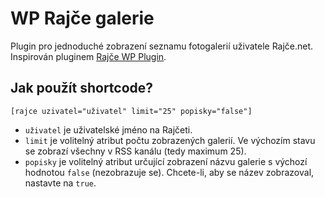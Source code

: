# WP Rajče galerie
Plugin pro jednoduché zobrazení seznamu fotogalerií uživatele Rajče.net. Inspirován pluginem [Rajče WP Plugin](http://wordpress-rajce.ic.cz).

## Jak použít shortcode?
`[rajce uzivatel="uživatel" limit="25" popisky="false"]`
* `uživatel` je uživatelské jméno na Rajčeti.
* `limit` je volitelný atribut počtu zobrazených galerií. Ve výchozím stavu se zobrazí všechny v RSS kanálu (tedy maximum 25).
* `popisky` je volitelný atribut určující zobrazení názvu galerie s výchozí hodnotou `false` (nezobrazuje se). Chcete-li, aby se název zobrazoval, nastavte na `true`.
